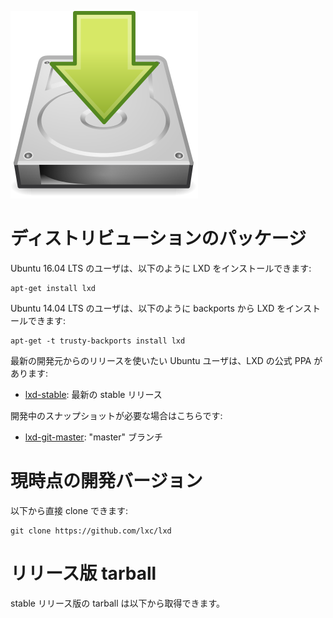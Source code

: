 ![Download icon](/static/img/download.png)
# ディストリビューションのパッケージ <!-- Distribution packages -->
<!--
Ubuntu 16.04 LTS users can install LXD with:
-->
Ubuntu 16.04 LTS のユーザは、以下のように LXD をインストールできます:

    apt-get install lxd

<!--
Ubuntu 14.04 LTS users can install it from backports with:
-->
Ubuntu 14.04 LTS のユーザは、以下のように backports から LXD をインストールできます:

    apt-get -t trusty-backports install lxd

<!--
For Ubuntu users wishing newer upstream releases, we also have an official PPA for LXD:
For Ubuntu users, we have an official PPA for LXD:
-->
最新の開発元からのリリースを使いたい Ubuntu ユーザは、LXD の公式 PPA があります:

 * [lxd-stable](https://launchpad.net/~ubuntu-lxc/+archive/lxd-stable): 最新の stable リリース <!-- Latest stable release -->

<!--
And for those who want development snapshots:
-->
開発中のスナップショットが必要な場合はこちらです:

 * [lxd-git-master](https://launchpad.net/~ubuntu-lxc/+archive/lxd-git-master): "master" ブランチ <!-- "master" branch -->

# 現時点の開発バージョン <!-- Current development version -->

<!--
You can clone lxd directly with:
-->
以下から直接 clone できます:

    git clone https://github.com/lxc/lxd

# リリース版 tarball <!-- Release tarballs -->

<!--
Stable release tarballs are available for download below.
-->
stable リリース版の tarball は以下から取得できます。

